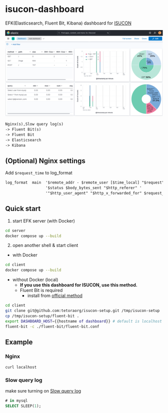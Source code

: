 # isucon-dashboard

EFK(Elasticsearch, Fluent Bit, Kibana) dashboard for [ISUCON](https://isucon.net/)

![dashboard](./dashboard.png)

```txt
Nginx(s),Slow query log(s)
-> Fluent Bit(s)
-> Fluent Bit
-> Elasticsearch
-> Kibana
```

## (Optional) Nginx settings

Add `$request_time` to log_format

```txt
log_format  main  '$remote_addr - $remote_user [$time_local] "$request" '
                  '$status $body_bytes_sent "$http_referer" '
                  '"$http_user_agent" "$http_x_forwarded_for" $request_time';
```

## Quick start

1. start EFK server (with Docker)

```bash
cd server
docker compose up --build
```

2. open another shell & start client

- with Docker

```bash
cd client
docker compose up --build
```

- without Docker (local)
  - **If you use this dashboard for ISUCON, use this method.**
  - Fluent Bit is required
    - install from [official method](https://docs.fluentbit.io/manual/installation/getting-started-with-fluent-bit)

```bash
cd client
git clone git@github.com:tetoraorg/isucon-setup.git /tmp/isucon-setup
cp /tmp/isucon-setup/fluent-bit .
export DASHBOARD_HOST={{hostname of dashboard}} # default is localhost
fluent-bit -c ./fluent-bit/fluent-bit.conf
```

## Example

### Nginx

```bash
curl localhost
```

### Slow query log

make sure turning on [Slow query log](./client/mysql/slow.cnf)

```sql
# in mysql
SELECT SLEEP(1);
```
